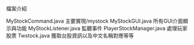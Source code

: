檔案介紹

MyStockCommand.java 主要實現/mystock
MyStockGUI.java 所有GUI介面顯示與功能
MyStockListener.java 監聽事件
PlayerStockManager.java 處理玩家股票
Twstock.java 獲取台股資訊以及中文名稱對應等等
